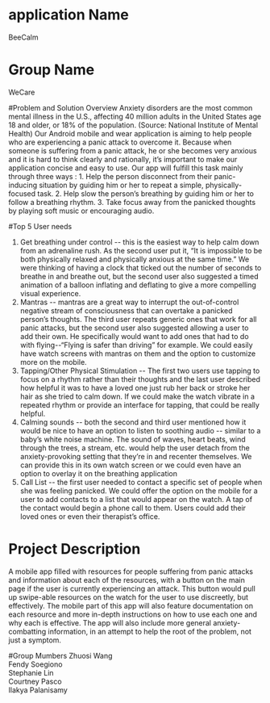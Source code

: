 # application Name
BeeCalm

# Group Name
WeCare

#Problem and Solution Overview
Anxiety disorders are the most common mental illness in the U.S., affecting 40 million adults in the United States age 18 and older, or 18% of the population. (Source: National Institute of Mental Health) Our Android mobile and wear application is aiming to help people who are experiencing a panic attack to overcome it. Because when someone is suffering from a panic attack, he or she becomes very anxious and it is hard to think clearly and rationally, it’s important to make our application concise and easy to use. Our app will fulfill this task mainly through three ways : 1. Help the person disconnect from their panic-inducing situation by guiding him or her to repeat a simple, physically-focused task. 2. Help slow the person’s breathing by guiding him or her to follow a breathing rhythm. 3. Take focus away from the panicked thoughts by playing soft music or encouraging audio. 

#Top 5 User needs
1. Get breathing under control -- this is the easiest way to help calm down from an adrenaline rush.  As the second user put it, “It is impossible to be both physically relaxed and physically anxious at the same time.”  We were thinking of having a clock that ticked out the number of seconds to breathe in and breathe out, but the second user also suggested a timed animation of a balloon inflating and deflating to give a more compelling visual experience.
2. Mantras -- mantras are a great way to interrupt the out-of-control negative stream of consciousness that can overtake a panicked person’s thoughts. The third user repeats generic ones that work for all panic attacks, but the second user also suggested allowing a user to add their own. He specifically would want to add ones that had to do with flying--“Flying is safer than driving” for example.  We could easily have watch screens with mantras on them and the option to customize more on the mobile.
3. Tapping/Other Physical Stimulation -- The first two users use tapping to focus on a rhythm rather than their thoughts and the last user described how helpful it was to have a loved one just rub her back or stroke her hair as she tried to calm down. If we could make the watch vibrate in a repeated rhythm or provide an interface for tapping, that could be really helpful.
4. Calming sounds -- both the second and third user mentioned how it would be nice to have an option to listen to soothing audio -- similar to a baby’s white noise machine. The sound of waves, heart beats, wind through the trees, a stream, etc. would help the user detach from the anxiety-provoking setting that they’re in and recenter themselves.  We can provide this in its own watch screen or we could even have an option to overlay it on the breathing application
5. Call List -- the first user needed to contact a specific set of people when she was feeling panicked.  We could offer the option on the mobile for a user to add contacts to a list that would appear on the watch.  A tap of the contact would begin a phone call to them.  Users could add their loved ones or even their therapist’s office.   


# Project Description
A mobile app filled with resources for people suffering from panic attacks and information about each of the resources, with a button on the main page if the user is currently experiencing an attack. This button would pull up swipe-able resources on the watch for the user to use discreetly, but effectively. The mobile part of this app will also feature documentation on each resource and more in-depth instructions on how to use each one and why each is effective. The app will also include more general anxiety-combatting information, in an attempt to help the root of the problem, not just a symptom.

#Group Mumbers
Zhuosi Wang     
Fendy Soegiono     
Stephanie Lin      
Courtney Pasco      
Ilakya Palanisamy     
